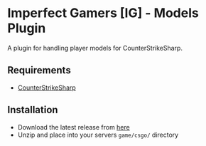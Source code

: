 # Imperfect Gamers [IG] - Models Plugin

A plugin for handling player models for CounterStrikeSharp.

## Requirements
- [CounterStrikeSharp](https://github.com/roflmuffin/CounterStrikeSharp)

## Installation
- Download the latest release from [here](https://github.com/razpbrry/Imperfect-ActivityTracker/releases)
- Unzip and place into your servers `game/csgo/` directory